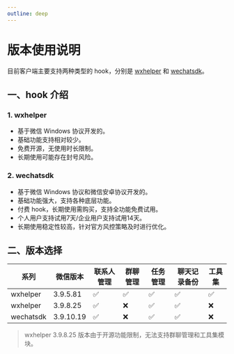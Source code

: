 ```yaml
---
outline: deep
---
```


# 版本使用说明

目前客户端主要支持两种类型的 hook，分别是 [wxhelper](https://github.com/ttttupup/wxhelper) 和 [wechatsdk](https://github.com/WeChatAPIs/wechatAPI)。

## 一、hook 介绍

### 1. wxhelper

* 基于微信 Windows 协议开发的。
* 基础功能支持相对较少。
* 免费开源，无使用时长限制。
* 长期使用可能存在封号风险。

### 2. wechatsdk

* 基于微信 Windows 协议和微信安卓协议开发的。
* 基础功能强大，支持各种底层功能。
* 付费 hook，长期使用需购买，支持全功能免费试用。
* 个人用户支持试用7天/企业用户支持试用14天。
* 长期使用稳定性较高，针对官方风控策略及时进行优化。

## 二、版本选择

| 系列      | 微信版本  | 联系人管理 | 群聊管理 | 任务管理 | 聊天记录备份 | 工具集 |
| --------- | --------- | ---------- | -------- | -------- | ------------ | ------ |
| wxhelper  | 3.9.5.81  | ✅          | ✅        | ✅        | ✅            | ✅      |
| wxhelper  | 3.9.8.25  | ✅          | ❌        | ✅        | ✅            | ❌      |
| wechatsdk | 3.9.10.19 | ✅          | ❌        | ✅        | ✅            | ❌      |

> wxhelper 3.9.8.25 版本由于开源功能限制，无法支持群聊管理和工具集模块。

